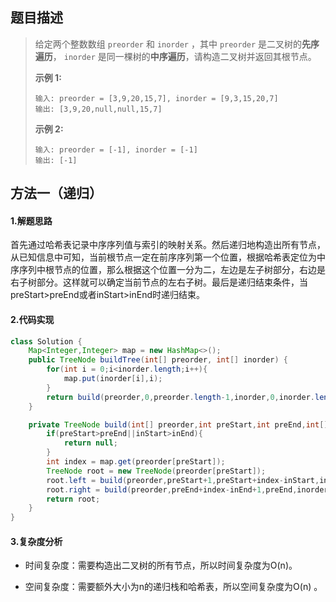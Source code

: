 ## 题目描述 
>  给定两个整数数组 `preorder` 和 `inorder` ，其中 `preorder` 是二叉树的**先序遍历**， `inorder` 是同一棵树的**中序遍历**，请构造二叉树并返回其根节点。
>
>   
>
>  **示例 1:**
>
>  ```
>  输入: preorder = [3,9,20,15,7], inorder = [9,3,15,20,7]
>  输出: [3,9,20,null,null,15,7]
>  ```
>
>  **示例 2:**
>
>  ```
>  输入: preorder = [-1], inorder = [-1]
>  输出: [-1]
>  ```


## 方法一（递归）
#### 1.解题思路
首先通过哈希表记录中序序列值与索引的映射关系。然后递归地构造出所有节点，从已知信息中可知，当前根节点一定在前序序列第一个位置，根据哈希表定位为中序序列中根节点的位置，那么根据这个位置一分为二，左边是左子树部分，右边是右子树部分。这样就可以确定当前节点的左右子树。最后是递归结束条件，当preStart>preEnd或者inStart>inEnd时递归结束。

#### 2.代码实现
```java
class Solution {
    Map<Integer,Integer> map = new HashMap<>();
    public TreeNode buildTree(int[] preorder, int[] inorder) {
        for(int i = 0;i<inorder.length;i++){
            map.put(inorder[i],i);
        }
        return build(preorder,0,preorder.length-1,inorder,0,inorder.length-1);
    }

    private TreeNode build(int[] preorder,int preStart,int preEnd,int[] inorder,int inStart,int inEnd){
        if(preStart>preEnd||inStart>inEnd){
            return null;
        }
        int index = map.get(preorder[preStart]);
        TreeNode root = new TreeNode(preorder[preStart]);
        root.left = build(preorder,preStart+1,preStart+index-inStart,inorder,inStart,index-1);
        root.right = build(preorder,preEnd+index-inEnd+1,preEnd,inorder,index+1,inEnd);
        return root;     
    }
}
```
#### 3.复杂度分析

- 时间复杂度：需要构造出二叉树的所有节点，所以时间复杂度为O(n)。

- 空间复杂度：需要额外大小为n的递归栈和哈希表，所以空间复杂度为O(n) 。

